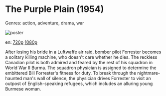 # The Purple Plain (1954)

Genres: action, adventure, drama, war

![poster](http://image.tmdb.org/t/p/w500/imCxH01bBIVM41KPULLfalbAi7X.jpg)

en:
  [720p](magnet:?xt=urn:btih:74ecf6e6e56f0036c9922e71ecf780ad38a1129d&dn=The+Purple+Plain+%281954%29+720p+BrRip+x264+-+YIFY&tr=udp%3A%2F%2Ftracker.openbittorrent.com%3A80%2Fannounce&tr=udp%3A%2F%2Fglotorrents.pw%3A6969%2Fannounce&tr=udp%3A%2F%2Ftracker.openbittorrent.com%3A80%2Fannounce&tr=udp%3A%2F%2Ftracker.opentrackr.org%3A1337%2Fannounce&tr=udp%3A%2F%2Fzer0day.to%3A1337%2Fannounce&tr=udp%3A%2F%2Ftracker.coppersurfer.tk%3A6969%2Fannounce)
  [1080p](magnet:?xt=urn:btih:ecc0066439f9d348ee41ee15c79d3ce331c50448&dn=The+Purple+Plain+%281954%29+1080p+BrRip+x264+-+YIFY&tr=udp%3A%2F%2Ftracker.openbittorrent.com%3A80%2Fannounce&tr=udp%3A%2F%2Fglotorrents.pw%3A6969%2Fannounce&tr=udp%3A%2F%2Ftracker.openbittorrent.com%3A80%2Fannounce&tr=udp%3A%2F%2Ftracker.opentrackr.org%3A1337%2Fannounce&tr=udp%3A%2F%2Fzer0day.to%3A1337%2Fannounce&tr=udp%3A%2F%2Ftracker.coppersurfer.tk%3A6969%2Fannounce)
  


After losing his bride in a Luftwaffe air raid, bomber pilot Forrester becomes a solitary killing machine, who doesn't care whether he dies. The reckless Canadian pilot is both admired and feared by the rest of his squadron in World War II Burma. The squadron physician is assigned to determine the embittered Bill Forrester's fitness for duty. To break through the nightmare-haunted man's wall of silence, the physician drives Forrester to visit an outpost of English-speaking refugees, which includes an alluring young Burmese woman.